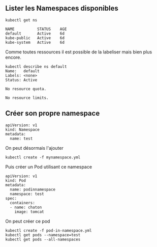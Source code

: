 ## Lister les Namespaces disponibles

```
kubectl get ns

NAME          STATUS    AGE
default       Active    6d
kube-public   Active    6d
kube-system   Active    6d
```

Comme toutes ressources il est possible de la labeliser mais bien plus encore.

```
kubectl describe ns default
Name:   default
Labels: <none>
Status: Active

No resource quota.

No resource limits.
```

## Créer son propre namespace

```
apiVersion: v1
kind: Namespace
metadata:
  name: test
```

On peut désormais l'ajouter 

```
kubectl create -f mynamespace.yml
```

Puis créer un Pod utilisant ce namespace

```
apiVersion: v1
kind: Pod
metadata:
  name: podinnamespace
  namespace: test
spec:
  containers:
  - name: chaton
    image: tomcat
```

On peut créer ce pod

```
kubectl create -f pod-in-namespace.yml
kubectl get pods --namespace=test
kubectl get pods --all-namespaces
```


